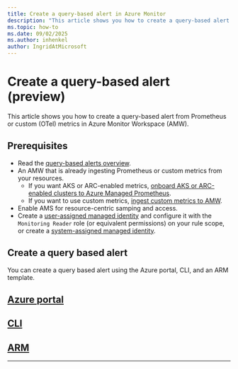 ```yaml
---
title: Create a query-based alert in Azure Monitor
description: "This article shows you how to create a query-based alert from Prometheus or custom (OTel) metrics in Azure Monitor Workspace (AMW)."
ms.topic: how-to 
ms.date: 09/02/2025
ms.author: inhenkel
author: IngridAtMicrosoft
---
```


# Create a query-based alert (preview)

This article shows you how to create a query-based alert from Prometheus or custom (OTel) metrics in Azure Monitor Workspace (AMW).

## Prerequisites
- Read the [query-based alerts overview]().
- An AMW that is already ingesting Prometheus or custom metrics from your resources.
    - If you want AKS or ARC-enabled metrics, [onboard AKS or ARC-enabled clusters to Azure Managed Prometheus](/azure/azure-monitor/essentials/prometheus-metrics-overview#enable-azure-monitor-managed-service-for-prometheus).
    - If you want to use custom metrics, [ingest custom metrics to AMW](https://learn.microsoft.com/en-us/azure/azure-monitor/metrics/azure-monitor-workspace-monitor-ingest-limits).
- Enable AMS for resource-centric samping and access.
- Create a [user-assigned managed identity](/entra/identity/managed-identities-azure-resources/how-manage-user-assigned-managed-identities?pivots=identity-mi-methods-azp) and configure it with the `Monitoring Reader` role (or equivalent permissions) on your rule scope, or create a [system-assigned managed identity](/entra/identity/managed-identities-azure-resources/overview#differences-between-system-assigned-and-user-assigned-managed-identities).

## Create a query based alert

You can create a query based alert using the Azure portal, CLI, and an ARM template.

## [Azure portal](#tab/portal)



## [CLI](#tab/cli)

## [ARM](#tab/arm)
---